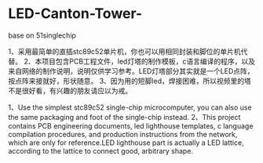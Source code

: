 # LED-Canton-Tower-
base on 51singlechip

1、采用最简单的直插stc89c52单片机，你也可以用相同封装和脚位的单片机代替。
2、本项目包含PCB工程文件，led灯塔的制作模板，c语言编译的程序，以及来自网络的制作说明，说明仅供学习参考。LED灯塔部分其实就是一个LED点阵，按点阵来接就好，形状随意。
3、因为用的短脚led，焊接困难，所以视频里的塔不是很好看，有兴趣的朋友请应以为戒。

1、Use the simplest stc89c52 single-chip microcomputer, you can also use the same packaging and foot of the single-chip instead.
2、This project contains PCB engineering documents, led lighthouse templates, c language compilation procedures, and production instructions from the network, which are only for reference.LED lighthouse part is actually a LED lattice, according to the lattice to connect good, arbitrary shape.
